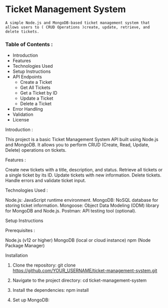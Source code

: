 # Ticket Management System

    A simple Node.js and MongoDB-based ticket management system that allows users to ( CRUD Operations )create, update, retrieve, and delete tickets.

### Table of Contents :

- Introduction
- Features
- Technologies Used
- Setup Instructions
- API Endpoints
   - Create a Ticket
   - Get All Tickets
   - Get a Ticket by ID
   - Update a Ticket
   - Delete a Ticket
- Error Handling
- Validation
- License

Introduction :

This project is a basic Ticket Management System API built using Node.js and MongoDB. It allows you to perform CRUD (Create, Read, Update, Delete) operations on tickets.

Features :

Create new tickets with a title, description, and status.
Retrieve all tickets or a single ticket by its ID.
Update tickets with new information.
Delete tickets.
Handle errors and validate ticket input.

Technologies Used :

Node.js: JavaScript runtime environment.
MongoDB: NoSQL database for storing ticket information.
Mongoose: Object Data Modeling (ODM) library for MongoDB and Node.js.
Postman: API testing tool (optional).

Setup Instructions

Prerequisites :

Node.js (v12 or higher)
MongoDB (local or cloud instance)
npm (Node Package Manager)

Installation

1) Clone the repository: git clone https://github.com/YOUR_USERNAME/ticket-management-system.git

2) Navigate to the project directory: cd ticket-management-system

3) Install the dependencies: npm install

4) Set up MongoDB:

